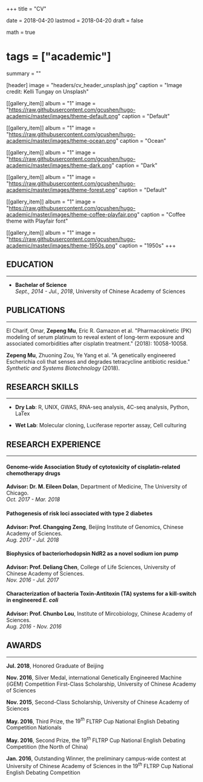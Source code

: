 +++
title = "CV"

date = 2018-04-20
lastmod = 2018-04-20
draft = false

math = true

# tags = ["academic"]
summary = ""

[header]
image = "headers/cv_header_unsplash.jpg"
caption = "Image credit: Kelli Tungay on Unsplash"

[[gallery_item]]
album = "1"
image = "https://raw.githubusercontent.com/gcushen/hugo-academic/master/images/theme-default.png"
caption = "Default"

[[gallery_item]]
album = "1"
image = "https://raw.githubusercontent.com/gcushen/hugo-academic/master/images/theme-ocean.png"
caption = "Ocean"

[[gallery_item]]
album = "1"
image = "https://raw.githubusercontent.com/gcushen/hugo-academic/master/images/theme-dark.png"
caption = "Dark"

[[gallery_item]]
album = "1"
image = "https://raw.githubusercontent.com/gcushen/hugo-academic/master/images/theme-forest.png"
caption = "Default"

[[gallery_item]]
album = "1"
image = "https://raw.githubusercontent.com/gcushen/hugo-academic/master/images/theme-coffee-playfair.png"
caption = "Coffee theme with Playfair font"

[[gallery_item]]
album = "1"
image = "https://raw.githubusercontent.com/gcushen/hugo-academic/master/images/theme-1950s.png"
caption = "1950s"
+++


## EDUCATION
---
* **Bachelar of Science**  
	*Sept., 2014 - Jul., 2018*, University of Chinese Academy of Sciences

## PUBLICATIONS
---
El Charif, Omar, **Zepeng Mu**, Eric R. Gamazon et al. "Pharmacokinetic (PK) modeling of serum platinum to reveal extent of long-term exposure and associated comorbidities after cisplatin treatment." (2018): 10058-10058.

**Zepeng Mu**, Zhuoning Zou, Ye Yang et al. "A genetically engineered Escherichia coli that senses and degrades tetracycline antibiotic residue." *Synthetic and Systems Biotechnology* (2018). 


## RESEARCH SKILLS
---
* **Dry Lab**: R, UNIX, GWAS, RNA-seq analysis, 4C-seq analysis, Python, LaTex

* **Wet Lab**: Molecular cloning, Luciferase reporter assay, Cell culturing

## RESEARCH EXPERIENCE
---
#### Genome-wide Association Study of cytotoxicity of cisplatin-related chemotherapy drugs

**Advisor: Dr. M. Eileen Dolan**, Department of Medicine, The University of Chicago.  
*Oct. 2017 - Mar. 2018*


#### Pathogenesis of risk loci associated with type 2 diabetes

**Advisor: Prof. Changqing Zeng**, Beijing Institute of Genomics, Chinese Academy of Sciences.  
*Aug. 2017 - Jul. 2018*

#### Biophysics of bacteriorhodopsin NdR2 as a novel sodium ion pump

**Advisor: Prof. Deliang Chen**, College of Life Sciences, University of Chinese Academy of Sciences.  
*Nov. 2016 - Jul. 2017*

#### Characterization of bacteria Toxin-Antitoxin (TA) systems for a kill-switch in engineered *E. coli*

**Advisor: Prof. Chunbo Lou**, Institute of Mircobiology, Chinese Academy of Sciences.  
*Aug. 2016 - Nov. 2016*

## AWARDS
---
**Jul. 2018**, Honored Graduate of Beijing

**Nov. 2016**, Silver Medal, international Genetically Engineered Machine (iGEM) Competition First-Class Scholarship, University of Chinese Academy of Sciences

**Nov. 2015**, Second-Class Scholarship, University of Chinese Academy of Sciences

**May. 2016**, Third Prize, the $19^{th}$ FLTRP Cup National English Debating Competition Nationals

**May. 2016**, Second Prize, the $19^{th}$ FLTRP Cup National English Debating Competition (the North of China)

**Jan. 2016**, Outstanding Winner, the preliminary campus-wide contest at University of Chinese Academy of Sciences in the $19^{th}$ FLTRP Cup National English Debating Competition



